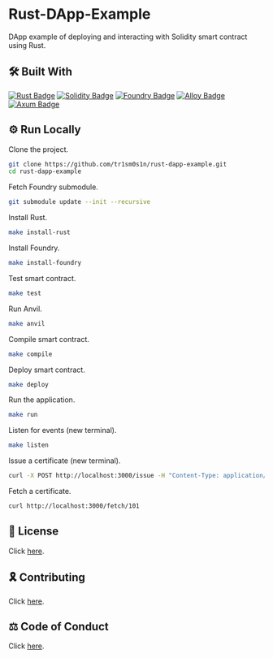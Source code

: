 # Rust-DApp-Example

DApp example of deploying and interacting with Solidity smart contract using Rust.

## 🛠 Built With

[![Rust Badge](https://img.shields.io/badge/Rust-000?logo=rust&logoColor=fff&style=for-the-badge)](https://www.rust-lang.org/)
[![Solidity Badge](https://img.shields.io/badge/Solidity-363636?logo=solidity&logoColor=fff&style=for-the-badge)](https://soliditylang.org/)
[![Foundry Badge](https://img.shields.io/badge/Foundry-3C3C3D?logo=ethereum&logoColor=fff&style=for-the-badge)](https://book.getfoundry.sh/)
[![Alloy Badge](https://img.shields.io/badge/Alloy-3C3C3D?logo=ethereum&logoColor=fff&style=for-the-badge)](https://alloy.rs/)
[![Axum Badge](https://img.shields.io/badge/Axum-000?logo=rust&logoColor=fff&style=for-the-badge)](https://docs.rs/axum/latest/axum/)

## ⚙️ Run Locally

Clone the project.

```bash
git clone https://github.com/tr1sm0s1n/rust-dapp-example.git
cd rust-dapp-example
```

Fetch Foundry submodule.

```bash
git submodule update --init --recursive
```

Install Rust.

```bash
make install-rust
```

Install Foundry.

```bash
make install-foundry
```

Test smart contract.

```bash
make test
```

Run Anvil.

```bash
make anvil
```

Compile smart contract.

```bash
make compile
```

Deploy smart contract.

```bash
make deploy
```

Run the application.

```bash
make run
```

Listen for events (new terminal).

```bash
make listen
```

Issue a certificate (new terminal).

```bash
curl -X POST http://localhost:3000/issue -H "Content-Type: application/json" -d '{"id": "101", "name": "Keith", "course": "ETH-Rust", "grade": "A", "date": "06-06-24"}'
```

Fetch a certificate.

```bash
curl http://localhost:3000/fetch/101
```

## 📜 License

Click [here](./LICENSE.md).

## 🎗️ Contributing

Click [here](./CONTRIBUTING.md).

## ⚖️ Code of Conduct

Click [here](./CODE_OF_CONDUCT.md).

